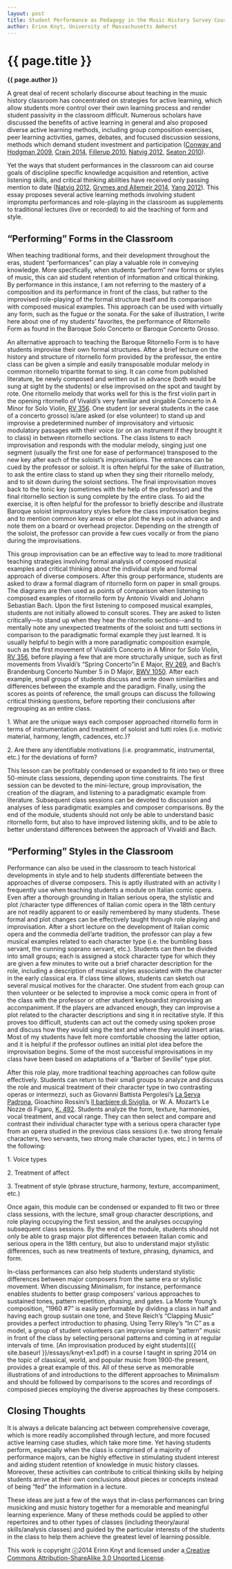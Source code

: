 ```yaml
---
layout: post
title: Student Performance as Pedagogy in the Music History Survey Course
author: Erinn Knyt, University of Massachusetts Amherst
---
```


{{ page.title }}
================
**{{ page.author }}**

A great deal of recent scholarly discourse about teaching in the music history classroom has concentrated on strategies for active learning, which allow students more control over their own learning process and render student passivity in the classroom difficult. Numerous scholars have discussed the benefits of active learning in general and also proposed diverse active learning methods, including group composition exercises, peer learning activities, games, debates, and focused discussion sessions, methods which demand student investment and participation ([Conway and Hodgman 2009](https://www.google.com/url?q=https%3A%2F%2Fopenlibrary.org%2Fworks%2FOL11994200W%2FTeaching_music_in_higher_education&sa=D&sntz=1&usg=AFQjCNGCeGOTd4gSjgT1Z_i0ZKVsBfZvvw), [Crain 2014](http://www.google.com/url?q=http%3A%2F%2Fwww.ams-net.org%2Fojs%2Findex.php%2Fjmhp%2Farticle%2Fview%2F110&sa=D&sntz=1&usg=AFQjCNFqyh3WH3l5bHZNPlgctfBIqNNFwA), [Fillerup 2010](https://www.google.com/url?q=https%3A%2F%2Fopenlibrary.org%2Fworks%2FOL15489350W%2FVitalizing_music_history_teaching&sa=D&sntz=1&usg=AFQjCNE-1fegfThXW2AHcfOG3_ECPTKKLA), [Natvig 2012](https://www.google.com/url?q=https%3A%2F%2Fopenlibrary.org%2Fworks%2FOL16557937W%2FThe_music_history_classroom&sa=D&sntz=1&usg=AFQjCNE-PrdoQcwihlzYZJbAyp8Cfl59pA), [Seaton 2010](https://www.google.com/url?q=https%3A%2F%2Fopenlibrary.org%2Fworks%2FOL15489350W%2FVitalizing_music_history_teaching&sa=D&sntz=1&usg=AFQjCNE-1fegfThXW2AHcfOG3_ECPTKKLA)).

Yet the ways that student performances in the classroom can aid course goals of discipline specific knowledge acquisition and retention, active listening skills, and critical thinking abilities have received only passing mention to date ([Natvig 2012](https://www.google.com/url?q=https%3A%2F%2Fopenlibrary.org%2Fworks%2FOL16557937W%2FThe_music_history_classroom&sa=D&sntz=1&usg=AFQjCNE-PrdoQcwihlzYZJbAyp8Cfl59pA), [Grymes and Allemeir 2014](http://www.google.com/url?q=http%3A%2F%2Fwww.ams-net.org%2Fojs%2Findex.php%2Fjmhp%2Farticle%2Fview%2F122&sa=D&sntz=1&usg=AFQjCNGx-cewQenvL932f8VyXBQ8rYLeGg), [Yang 2012](http://www.google.com/url?q=http%3A%2F%2Fwww.ams-net.org%2Fojs%2Findex.php%2Fjmhp%2Farticle%2Fview%2F54&sa=D&sntz=1&usg=AFQjCNFWMPQiOrrC_QTkaRD1bAkTOQxMQw)). This essay proposes several active learning methods involving student impromptu performances and role-playing in the classroom as supplements to traditional lectures (live or recorded) to aid the teaching of form and style.

## “Performing” Forms in the Classroom

When teaching traditional forms, and their development throughout the eras, student “performances” can play a valuable role in conveying knowledge.  More specifically, when students “perform” new forms or styles of music, this can aid student retention of information and critical thinking. By performance in this instance, I am not referring to the mastery of a composition and its performance in front of the class, but rather to the improvised role-playing of the formal structure itself and its comparison with composed musical examples.  This approach can be used with virtually any form, such as the fugue or the sonata.  For the sake of illustration, I write here about one of my students’ favorites, the performance of Ritornello Form as found in the Baroque Solo Concerto or Baroque Concerto Grosso.

An alternative approach to teaching the Baroque Ritornello Form is to have students improvise their own formal structures.  After a brief lecture on the history and structure of ritornello form provided by the professor, the entire class can be given a simple and easily transposable modular melody in common ritornello tripartite format to sing. It can come from published literature, be newly composed and written out in advance (both would be sung at sight by the students) or else improvised on the spot and taught by rote.  One ritornello melody that works well for this is the first violin part in the opening ritornello of Vivaldi’s very familiar and singable Concerto in A Minor for Solo Violin, <a href="http://imslp.org/wiki/Violin_Concerto_in_A_minor,_RV_356_(Vivaldi,_Antonio)">RV 356</a>. One student (or several students in the case of a concerto grosso) is/are asked (or else volunteer) to stand up and improvise a predetermined number of improvisatory and virtuosic modulatory passages with their voice (or on an instrument if they brought it to class) in between ritornello sections. The class listens to each improvisation and responds with the modular melody, singing just one segment (usually the first one for ease of performance) transposed to the new key after each of the soloist’s improvisations.  The entrances can be cued by the professor or soloist.  It is often helpful for the sake of illustration, to ask the entire class to stand up when they sing their ritornello melody, and to sit down during the soloist sections. The final improvisation moves back to the tonic key (sometimes with the help of the professor) and the final ritornello section is sung complete by the entire class. To aid the exercise, it is often helpful for the professor to briefly describe and illustrate Baroque soloist improvisatory styles before the class improvisation begins and to mention common key areas or else plot the keys out in advance and note them on a board or overhead projector. Depending on the strength of the soloist, the professor can provide a few cues vocally or from the piano during the improvisations.

This group improvisation can be an effective way to lead to more traditional teaching strategies involving formal analysis of composed musical examples and critical thinking about the individual style and formal approach of diverse composers.  After this group performance, students are asked to draw a formal diagram of ritornello form on paper in small groups. The diagrams are then used as points of comparison when listening to composed examples of ritornello form by Antonio Vivaldi and Johann Sebastian Bach. Upon the first listening to composed musical examples, students are not initially allowed to consult scores.  They are asked to listen critically—to stand up when they hear the ritornello sections--and to mentally note any unexpected treatments of the soloist and tutti sections in comparison to the paradigmatic formal example they just learned. It is usually helpful to begin with a more paradigmatic composition example, such as the first movement of Vivaldi’s Concerto in A Minor for Solo Violin, <a href="http://imslp.org/wiki/Violin_Concerto_in_A_minor,_RV_356_(Vivaldi,_Antonio)">RV 356</a>, before playing a few that are more structurally unique, such as first movements from Vivaldi’s “Spring Concerto”in E Major, <a href="http://imslp.org/wiki/Violin_Concerto_in_E_major,_RV_269_(Vivaldi,_Antonio)">RV 269</a>, and Bach’s Brandenburg Concerto Number 5 in D Major, <a href="http://imslp.org/wiki/Brandenburg_Concerto_No.5_in_D_major,_BWV_1050_(Bach,_Johann_Sebastian)">BWV 1050</a>. After each example, small groups of students discuss and write down similarities and differences between the example and the paradigm.  Finally, using the scores as points of reference, the small groups can discuss the following critical thinking questions, before reporting their conclusions after regrouping as an entire class.

​1. What are the unique ways each composer approached ritornello form in terms of instrumentation and treatment of soloist and tutti roles (i.e. motivic material, harmony, length, cadences, etc.)?

​2. Are there any identifiable motivations (i.e. programmatic, instrumental, etc.) for the deviations of form?

This lesson can be profitably condensed or expanded to fit into two or three 50-minute class sessions, depending upon time constraints. The first session can be devoted to the mini-lecture, group improvisation, the creation of the diagram, and listening to a paradigmatic example from literature.  Subsequent class sessions can be devoted to discussion and analyses of less paradigmatic examples and composer comparisons.  By the end of the module, students should not only be able to understand basic ritornello form, but also to have improved listening skills, and to be able to better understand differences between the approach of Vivaldi and Bach.

## “Performing” Styles in the Classroom

Performance can also be used in the classroom to teach historical developments in style and to help students differentiate between the approaches of diverse composers.  This is aptly illustrated with an activity I frequently use when teaching students a module on Italian comic opera.  Even after a thorough grounding in Italian serious opera, the stylistic and plot /character type differences of Italian comic opera in the 18th century are not readily apparent to or easily remembered by many students.  These formal and plot changes can be effectively taught through role playing and improvisation. After a short lecture on the development of Italian comic opera and the commedia dell’arte tradition, the professor can play a few musical examples related to each character type (i.e. the bumbling bass servant, the cunning soprano servant, etc.). Students can then be divided into small groups; each is assigned a stock character type for which they are given a few minutes to write out a brief character description for the role, including a description of musical styles associated with the character in the early classical era. If class time allows, students can sketch out several musical motives for the character.  One student from each group can then volunteer or be selected to improvise a mock comic opera in front of the class with the professor or other student keyboardist improvising an accompaniment. If the players are advanced enough, they can improvise a plot related to the character descriptions and sing it in recitative style. If this proves too difficult, students can act out the comedy using spoken prose and discuss how they would sing the text and where they would insert arias. Most of my students have felt more comfortable choosing the latter option, and it is helpful if the professor outlines an initial plot idea before the improvisation begins.  Some of the most successful improvisations in my class have been based on adaptations of a “Barber of Seville” type plot.

After this role play, more traditional teaching approaches can follow quite effectively.  Students can return to their small groups to analyze and discuss the role and musical treatment of their character type in two contrasting operas or intermezzi, such as Giovanni Battista Pergolesi’s <a href="http://imslp.org/wiki/La_serva_padrona_(Pergolesi,_Giovanni_Battista)">La Serva Padrona</a>, Gioachino Rossini’s <a href="http://imslp.org/wiki/Il_barbiere_di_Siviglia_(Rossini,_Gioacchino)">Il barbiere di Siviglia</a>, or W. A. Mozart’s Le Nozze di Figaro, <a href="http://imslp.org/wiki/Le_nozze_di_Figaro,_K.492_(Mozart,_Wolfgang_Amadeus)">K. 492</a>. Students analyze the form, texture, harmonies, vocal treatment, and vocal range. They can then select and compare and contrast their individual character type with a serious opera character type from an opera studied in the previous class sessions (i.e. two strong female characters, two servants, two strong male character types, etc.) in terms of the following:

​1.     Voice types

​2.     Treatment of affect

​3.     Treatment of style (phrase structure, harmony, texture, accompaniment, etc.)

Once again, this module can be condensed or expanded to fit two or three class sessions, with the lecture, small group character descriptions, and role playing occupying the first session, and the analyses occupying subsequent class sessions.  By the end of the module, students should not only be able to grasp major plot differences between Italian comic and serious opera in the 18th century, but also to understand major stylistic differences, such as new treatments of texture, phrasing, dynamics, and form.

In-class performances can also help students understand stylistic differences between major composers from the same era or stylistic movement. When discussing Minimalism, for instance, performance enables students to better grasp composers’ various approaches to sustained tones, pattern repetition, phasing, and gates.  La Monte Young’s composition, “1960 \#7” is easily performable by dividing a class in half and having each group sustain one tone, and Steve Reich’s “Clapping Music” provides a perfect introduction to phasing. Using Terry Riley’s “In C” as a model, a group of student volunteers can improvise simple “pattern” music in front of the class by selecting personal patterns and coming in at regular intervals of time. [An improvisation produced by eight students]({{ site.baseurl }}/essays/knyt-ex1.pdf) in a course I taught in spring 2014 on the topic of classical, world, and popular music from 1900-the present, provides a great example of this. All of these serve as memorable illustrations of and introductions to the different approaches to Minimalism and should be followed by comparisons to the scores and recordings of composed pieces employing the diverse approaches by these composers.

## Closing Thoughts

It is always a delicate balancing act between comprehensive coverage, which is more readily accomplished through lecture, and more focused active learning case studies, which take more time. Yet having students perform, especially when the class is comprised of a majority of performance majors, can be highly effective in stimulating student interest and aiding student retention of knowledge in music history classes.  Moreover, these activities can contribute to critical thinking skills by helping students arrive at their own conclusions about pieces or concepts instead of being “fed” the information in a lecture.  

These ideas are just a few of the ways that in-class performances can bring musicking and music history together for a memorable and meaningful learning experience. Many of these methods could be applied to other repertoires and to other types of classes (including theory/aural skills/analysis classes) and guided by the particular interests of the students in the class to help them achieve the greatest level of learning possible.


This work is copyright ⓒ2014 Erinn Knyt and licensed under a[ ](http://www.google.com/url?q=http%3A%2F%2Fcreativecommons.org%2Flicenses%2Fby-sa%2F3.0%2F&sa=D&sntz=1&usg=AFQjCNG4j2oPozXv2_VqmmLiVAToFtwKdA)[Creative Commons Attribution-ShareAlike 3.0 Unported License](http://www.google.com/url?q=http%3A%2F%2Fcreativecommons.org%2Flicenses%2Fby-sa%2F3.0%2F&sa=D&sntz=1&usg=AFQjCNG4j2oPozXv2_VqmmLiVAToFtwKdA).


